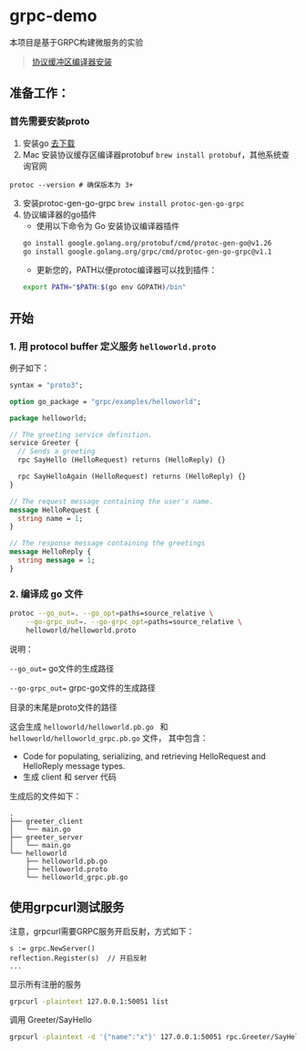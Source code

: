 # grpc-demo
本项目是基于GRPC构建微服务的实验

> [协议缓冲区编译器安装](https://www.grpc.io/docs/protoc-installation/)

## 准备工作：

### 首先需要安装proto

1. 安装go [去下载](https://golang.google.cn/)
2. Mac 安装协议缓存区编译器protobuf `brew install protobuf`，其他系统查询官网
```
protoc --version # 确保版本为 3+
```
3. 安装protoc-gen-go-grpc `brew install protoc-gen-go-grpc`
4. 协议编译器的go插件
    - 使用以下命令为 Go 安装协议编译器插件
    ```bash
    go install google.golang.org/protobuf/cmd/protoc-gen-go@v1.26
    go install google.golang.org/grpc/cmd/protoc-gen-go-grpc@v1.1
    ```
    - 更新您的，PATH以便protoc编译器可以找到插件：
    ```bash
    export PATH="$PATH:$(go env GOPATH)/bin"
    ```

## 开始

### 1. 用 protocol buffer 定义服务 `helloworld.proto`

例子如下：
```protobuf
syntax = "proto3";

option go_package = "grpc/examples/helloworld";

package helloworld;

// The greeting service definition.
service Greeter {
  // Sends a greeting
  rpc SayHello (HelloRequest) returns (HelloReply) {}

  rpc SayHelloAgain (HelloRequest) returns (HelloReply) {}
}

// The request message containing the user's name.
message HelloRequest {
  string name = 1;
}

// The response message containing the greetings
message HelloReply {
  string message = 1;
}

```

### 2. 编译成 go 文件
```bash
protoc --go_out=. --go_opt=paths=source_relative \
    --go-grpc_out=. --go-grpc_opt=paths=source_relative \
    helloworld/helloworld.proto
```

说明：

`--go_out=` go文件的生成路径

`--go-grpc_out=` grpc-go文件的生成路径

目录的末尾是proto文件的路径

这会生成 `helloworld/helloworld.pb.go ` 和 `helloworld/helloworld_grpc.pb.go` 文件， 其中包含：
- Code for populating, serializing, and retrieving HelloRequest and HelloReply message types.
- 生成 client 和 server 代码


生成后的文件如下：
```
.
├── greeter_client
│   └── main.go
├── greeter_server
│   └── main.go
└── helloworld
    ├── helloworld.pb.go
    ├── helloworld.proto
    └── helloworld_grpc.pb.go
```


## 使用grpcurl测试服务
注意，grpcurl需要GRPC服务开启反射，方式如下：

```
s := grpc.NewServer()
reflection.Register(s)  // 开启反射
...
```



显示所有注册的服务
```bash
grpcurl -plaintext 127.0.0.1:50051 list
```

调用 Greeter/SayHello
```bash
grpcurl -plaintext -d '{"name":"x"}' 127.0.0.1:50051 rpc.Greeter/SayHello
```